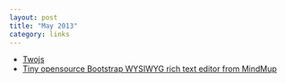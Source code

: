 ```yaml
---
layout: post
title: "May 2013"
category: links
---
```


* [Twojs](http://jonobr1.github.io/two.js/)
* [Tiny opensource Bootstrap WYSIWYG rich text editor from MindMup](http://mindmup.github.io/bootstrap-wysiwyg/)
